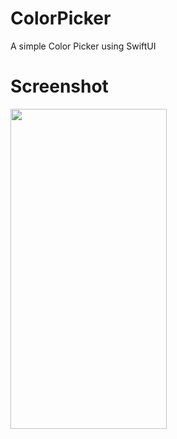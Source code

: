 # ColorPicker
A simple Color Picker using SwiftUI

# Screenshot
<img src="Screenshots/screenshot.gif" width="250" height="512" />
